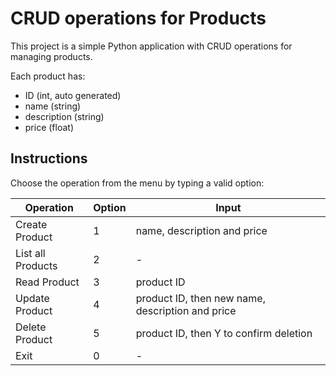 # CRUD operations for Products
This project is a simple Python application with CRUD operations for managing products.

Each product has:
- ID (int, auto generated)
- name (string)
- description (string)
- price (float)

## Instructions
Choose the operation from the menu by typing a valid option:

| Operation | Option | Input |
|-----------|--------|-------|
| Create Product | 1 | name, description and price |
| List all Products | 2 | - |
| Read Product | 3 | product ID |
| Update Product | 4 | product ID, then new name, description and price |
| Delete Product | 5 | product ID, then Y to confirm deletion |
| Exit | 0 | - |